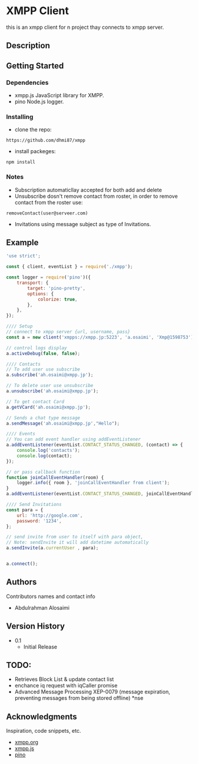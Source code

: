 # XMPP Client

this is an xmpp client for n project thay connects to xmpp server.

## Description

## Getting Started

### Dependencies

- xmpp.js JavaScript library for XMPP.
- pino Node.js logger.

### Installing

- clone the repo:

```
https://github.com/dhmi87/xmpp
```

- install packeges:

```
npm install
```

### Notes

- Subscription automaticllay accepted for both add and delete
- Unsubscribe dosn't remove contact from roster, in order to remove contact from the roster use:

```
removeContact(user@serveer.com)
```

- Invitations using message subject as type of Invitations.

## Example

```js
'use strict';

const { client, eventList } = require('./xmpp');

const logger = require('pino')({
	transport: {
		target: 'pino-pretty',
		options: {
			colorize: true,
		},
	},
});

//// Setup
// connect to xmpp server {url, username, pass}
const a = new client('xmpps://xmpp.jp:5223', 'a.osaimi', 'Xmp@1598753');

// control logs display
a.activeDebug(false, false);

//// Contacts
// To add user use subscribe
a.subscribe('ah.osaimi@xmpp.jp');

// To delete user use unsubscribe
a.unsubscribe('ah.osaimi@xmpp.jp');

// To get contact Card
a.getVCard('ah.osaimi@xmpp.jp');

// Sends a chat type message
a.sendMessage('ah.osaimi@xmpp.jp',"Hello");

//// Events
// You can add event handler using addEventListener
a.addEventListener(eventList.CONTACT_STATUS_CHANGED, (contact) => {
	console.log('contacts');
	console.log(contact);
});

// or pass callback function
function joinCallEventHandler(room) {
	logger.info({ room }, 'joinCallEventHandler from client');
}
a.addEventListener(eventList.CONTACT_STATUS_CHANGED, joinCallEventHandler);

//// Send Invitations
const para = {
	url: 'http://google.com',
	password: '1234',
};

// send invite from user to itself with para object,
// Note: sendInvite it will add datetime automatically
a.sendInvite(a.currentUser , para);


a.connect();

```

## Authors

Contributors names and contact info

- Abdulrahman Alosaimi

## Version History

- 0.1
  - Initial Release

## TODO:

- Retrieves Block List & update contact list
- enchance iq request with iqCaller promise
- Advanced Message Processing XEP-0079 (message expiration, preventing messages from being stored offline)
  \*nse

## Acknowledgments

Inspiration, code snippets, etc.

- [xmpp.org](https://xmpp.org/)
- [xmpp.js](https://github.com/xmppjs/xmpp.js/)
- [pino](https://github.com/pinojs/pino)
